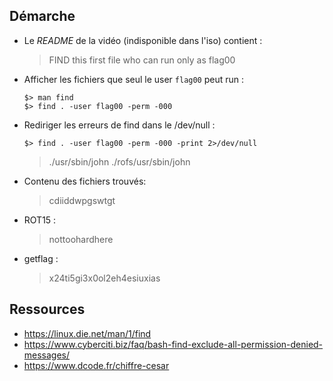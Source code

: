 ## Démarche

- Le *README* de la vidéo (indisponible dans l'iso) contient :
  > FIND this first file who can run only as flag00

- Afficher les fichiers que seul le user `flag00` peut run :
    ```
    $> man find
    $> find . -user flag00 -perm -000
    ```
- Rediriger les erreurs de find dans le /dev/null :
    ```
    $> find . -user flag00 -perm -000 -print 2>/dev/null
    ```
    >   ./usr/sbin/john
        ./rofs/usr/sbin/john
- Contenu des fichiers trouvés:
    > cdiiddwpgswtgt
- ROT15 :
    > nottoohardhere
- getflag :
    > x24ti5gi3x0ol2eh4esiuxias

## Ressources

- https://linux.die.net/man/1/find
- https://www.cyberciti.biz/faq/bash-find-exclude-all-permission-denied-messages/
- https://www.dcode.fr/chiffre-cesar